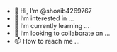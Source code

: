 - 👋 Hi, I’m @shoaib4269767
- 👀 I’m interested in ...
- 🌱 I’m currently learning ...
- 💞️ I’m looking to collaborate on ...
- 📫 How to reach me ...

<!---
shoaib4269767/ https://bestbet9.net/Users/Login is a ✨ special ✨ repository because its `README.md` (this file) appears on your GitHub profile.
password change somee friend plases help me.
--->
